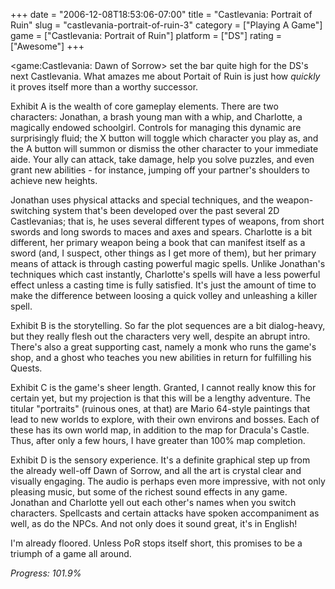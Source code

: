 +++
date = "2006-12-08T18:53:06-07:00"
title = "Castlevania: Portrait of Ruin"
slug = "castlevania-portrait-of-ruin-3"
category = ["Playing A Game"]
game = ["Castlevania: Portrait of Ruin"]
platform = ["DS"]
rating = ["Awesome"]
+++

<game:Castlevania: Dawn of Sorrow> set the bar quite high for the DS's next Castlevania.  What amazes me about Portait of Ruin is just how <i>quickly</i> it proves itself more than a worthy successor.

Exhibit A is the wealth of core gameplay elements.  There are two characters: Jonathan, a brash young man with a whip, and Charlotte, a magically endowed schoolgirl.  Controls for managing this dynamic are surprisingly fluid; the X button will toggle which character you play as, and the A button will summon or dismiss the other character to your immediate aide.  Your ally can attack, take damage, help you solve puzzles, and even grant new abilities - for instance, jumping off your partner's shoulders to achieve new heights.

Jonathan uses physical attacks and special techniques, and the weapon-switching system that's been developed over the past several 2D Castlevanias; that is, he uses several different types of weapons, from short swords and long swords to maces and axes and spears.  Charlotte is a bit different, her primary weapon being a book that can manifest itself as a sword (and, I suspect, other things as I get more of them), but her primary means of attack is through casting powerful magic spells.  Unlike Jonathan's techniques which cast instantly, Charlotte's spells will have a less powerful effect unless a casting time is fully satisfied.  It's just the amount of time to make the difference between loosing a quick volley and unleashing a killer spell.

Exhibit B is the storytelling.  So far the plot sequences are a bit dialog-heavy, but they really flesh out the characters very well, despite an abrupt intro.  There's also a great supporting cast, namely a monk who runs the game's shop, and a ghost who teaches you new abilities in return for fulfilling his Quests.

Exhibit C is the game's sheer length.  Granted, I cannot really know this for certain yet, but my projection is that this will be a lengthy adventure.  The titular "portraits" (ruinous ones, at that) are Mario 64-style paintings that lead to new worlds to explore, with their own environs and bosses.  Each of these has its own world map, in addition to the map for Dracula's Castle.  Thus, after only a few hours, I have greater than 100\% map completion.

Exhibit D is the sensory experience.  It's a definite graphical step up from the already well-off Dawn of Sorrow, and all the art is crystal clear and visually engaging.  The audio is perhaps even more impressive, with not only pleasing music, but some of the richest sound effects in any game.  Jonathan and Charlotte yell out each other's names when you switch characters.  Spellcasts and certain attacks have spoken accompaniment as well, as do the NPCs.  And not only does it sound great, it's in English!

I'm already floored.  Unless PoR stops itself short, this promises to be a triumph of a game all around.

<i>Progress: 101.9\%</i>